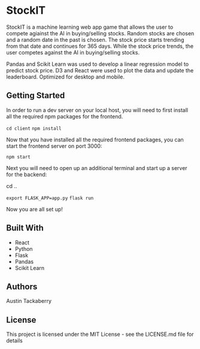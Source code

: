 # StockIT

StockIT is a machine learning web app game that allows the user to compete agiainst the AI in buying/selling stocks. Random stocks are chosen and a random date in the past is chosen. The stock price starts trending from that date and continues for 365 days. While the stock price trends, the user competes against the AI in buying/selling stocks.

Pandas and Scikit Learn was used to develop a linear regression model to predict stock price. D3 and React were used to plot the data and update the leaderboard. Optimized for desktop and mobile.

## Getting Started

In order to run a dev server on your local host, you will need to first install all the required npm packages for the frontend.

`cd client`
`npm install`

Now that you have installed all the required frontend packages, you can start the frontend server on port 3000:

`npm start`

Next you will need to open up an additional terminal and start up a server for the backend:

cd ..

`export FLASK_APP=app.py`
`flask run`

Now you are all set up!

## Built With

* React
* Python
* Flask
* Pandas
* Scikit Learn

## Authors

Austin Tackaberry

## License

This project is licensed under the MIT License - see the LICENSE.md file for details

